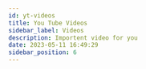 ```yaml
---
id: yt-videos
title: You Tube Videos
sidebar_label: Videos
description: Importent video for you
date: 2023-05-11 16:49:29
sidebar_position: 6
---
```


<!-- import YouTubeVideos from '@site/src/pages/YouTubeVideos'; -->

<!-- <YouTubeVideos /> -->
